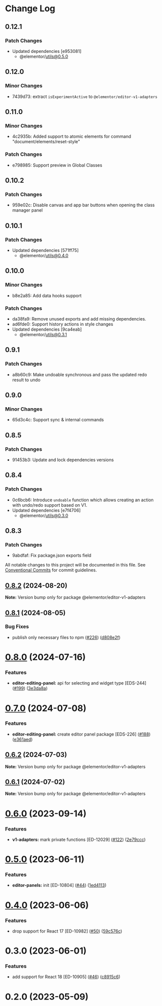 # Change Log

## 0.12.1

### Patch Changes

- Updated dependencies [e953081]
  - @elementor/utils@0.5.0

## 0.12.0

### Minor Changes

- 7439d73: extract `isExperimentActive` to `@elementor/editor-v1-adapters`

## 0.11.0

### Minor Changes

- 4c2935b: Added support to atomic elements for command "document/elements/reset-style"

### Patch Changes

- e798985: Support preview in Global Classes

## 0.10.2

### Patch Changes

- 959e02c: Disable canvas and app bar buttons when opening the class manager panel

## 0.10.1

### Patch Changes

- Updated dependencies [571ff75]
  - @elementor/utils@0.4.0

## 0.10.0

### Minor Changes

- b8e2a85: Add data hooks support

### Patch Changes

- da38fa9: Remove unused exports and add missing dependencies.
- ad6fde0: Support history actions in style changes
- Updated dependencies [9ca4eab]
  - @elementor/utils@0.3.1

## 0.9.1

### Patch Changes

- a8b60c9: Make undoable synchronous and pass the updated redo result to undo

## 0.9.0

### Minor Changes

- 65d3c4c: Support sync & internal commands

## 0.8.5

### Patch Changes

- 91453b3: Update and lock dependencies versions

## 0.8.4

### Patch Changes

- 0c6bcb6: Introduce `undoable` function which allows creating an action with undo/redo support based on V1.
- Updated dependencies [e7f4706]
  - @elementor/utils@0.3.0

## 0.8.3

### Patch Changes

- 9abdfaf: Fix package.json exports field

All notable changes to this project will be documented in this file.
See [Conventional Commits](https://conventionalcommits.org) for commit guidelines.

## [0.8.2](https://github.com/elementor/elementor-packages/compare/@elementor/editor-v1-adapters@0.8.1...@elementor/editor-v1-adapters@0.8.2) (2024-08-20)

**Note:** Version bump only for package @elementor/editor-v1-adapters

## [0.8.1](https://github.com/elementor/elementor-packages/compare/@elementor/editor-v1-adapters@0.8.0...@elementor/editor-v1-adapters@0.8.1) (2024-08-05)

### Bug Fixes

- publish only necessary files to npm ([#226](https://github.com/elementor/elementor-packages/issues/226)) ([d808e2f](https://github.com/elementor/elementor-packages/commit/d808e2f60eb7ca2d7b8560d0b79c0e62c2f969a8))

# [0.8.0](https://github.com/elementor/elementor-packages/compare/@elementor/editor-v1-adapters@0.7.0...@elementor/editor-v1-adapters@0.8.0) (2024-07-16)

### Features

- **editor-editing-panel:** api for selecting and widget type [EDS-244] ([#199](https://github.com/elementor/elementor-packages/issues/199)) ([3e3da8a](https://github.com/elementor/elementor-packages/commit/3e3da8ac1dc37e502991f0905cbe8054422b3b71))

# [0.7.0](https://github.com/elementor/elementor-packages/compare/@elementor/editor-v1-adapters@0.6.2...@elementor/editor-v1-adapters@0.7.0) (2024-07-08)

### Features

- **editor-editing-panel:** create editor panel package [EDS-226] ([#188](https://github.com/elementor/elementor-packages/issues/188)) ([e361aed](https://github.com/elementor/elementor-packages/commit/e361aed023c3a5d4dd329b354f1403de238da20e))

## [0.6.2](https://github.com/elementor/elementor-packages/compare/@elementor/editor-v1-adapters@0.6.1...@elementor/editor-v1-adapters@0.6.2) (2024-07-03)

**Note:** Version bump only for package @elementor/editor-v1-adapters

## [0.6.1](https://github.com/elementor/elementor-packages/compare/@elementor/editor-v1-adapters@0.6.0...@elementor/editor-v1-adapters@0.6.1) (2024-07-02)

**Note:** Version bump only for package @elementor/editor-v1-adapters

# [0.6.0](https://github.com/elementor/elementor-packages/compare/@elementor/editor-v1-adapters@0.5.0...@elementor/editor-v1-adapters@0.6.0) (2023-09-14)

### Features

- **v1-adapters:** mark private functions [ED-12029] ([#122](https://github.com/elementor/elementor-packages/issues/122)) ([2e79ccc](https://github.com/elementor/elementor-packages/commit/2e79ccc87add5f0508b5a142f9f6d832b4657062))

# [0.5.0](https://github.com/elementor/elementor-packages/compare/@elementor/editor-v1-adapters@0.4.0...@elementor/editor-v1-adapters@0.5.0) (2023-06-11)

### Features

- **editor-panels:** init [ED-10804] ([#44](https://github.com/elementor/elementor-packages/issues/44)) ([1ed4113](https://github.com/elementor/elementor-packages/commit/1ed41131db8fb9151163175bfa614f784159e04b))

# [0.4.0](https://github.com/elementor/elementor-packages/compare/@elementor/editor-v1-adapters@0.3.0...@elementor/editor-v1-adapters@0.4.0) (2023-06-06)

### Features

- drop support for React 17 [ED-10982] ([#50](https://github.com/elementor/elementor-packages/issues/50)) ([59c576c](https://github.com/elementor/elementor-packages/commit/59c576ca218947dc0992616311d4d399a20e91a6))

# 0.3.0 (2023-06-01)

### Features

- add support for React 18 [ED-10905] ([#46](https://github.com/elementor/elementor-packages/issues/46)) ([c8915c6](https://github.com/elementor/elementor-packages/commit/c8915c6ea62550bcdeb5c8a576f311bedc35bcad))

# 0.2.0 (2023-05-09)
